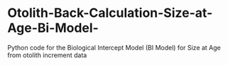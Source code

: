 # Otolith-Back-Calculation-Size-at-Age-Bi-Model-
Python code for the Biological Intercept Model (BI Model) for Size at Age from otolith increment data
